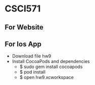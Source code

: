 # CSCI571

## For Website

## For Ios App
- Download file hw9
- Install CocoaPods and dependencies
  - $ sudo gem install cocoapods
  - $ pod install
  - $ open hw9.xcworkspace
